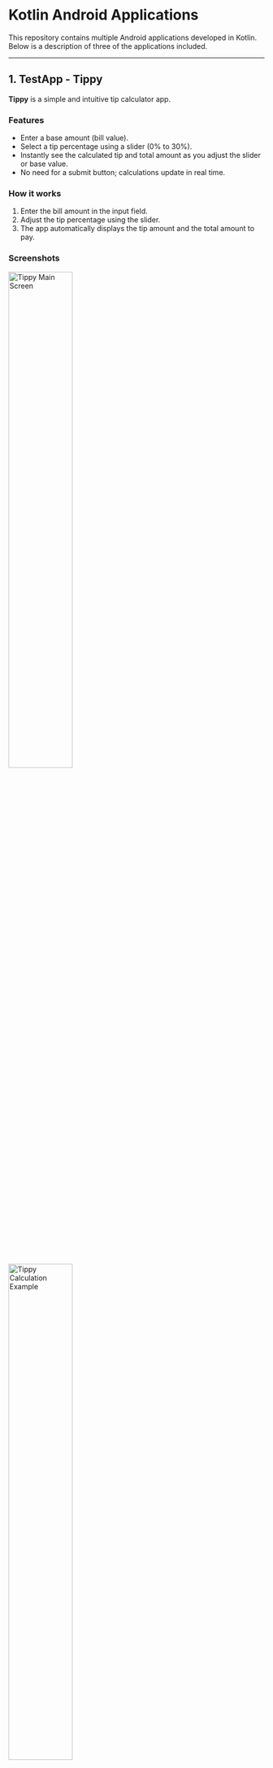 # Kotlin Android Applications

This repository contains multiple Android applications developed in Kotlin. Below is a description of three of the applications included.

---

## 1. TestApp - Tippy

**Tippy** is a simple and intuitive tip calculator app.

### Features

- Enter a base amount (bill value).
- Select a tip percentage using a slider (0% to 30%).
- Instantly see the calculated tip and total amount as you adjust the slider or base value.
- No need for a submit button; calculations update in real time.

### How it works

1. Enter the bill amount in the input field.
2. Adjust the tip percentage using the slider.
3. The app automatically displays the tip amount and the total amount to pay.

### Screenshots

<img src="screenshots/tippy_main.png" alt="Tippy Main Screen" width="50%" />
<img src="screenshots/tippy_calculation.png" alt="Tippy Calculation Example" width="50%" />

---

## 2. RegisterLogin

**RegisterLogin** is a basic user registration and login demo app.

### Features

- Register new users with a username and password.
- Login with registered credentials.
- User data is stored locally using SharedPreferences.
- Includes options to clear all users and debug view for stored users.

### Screenshots

<img src="screenshots/registerlogin_register.png" alt="Register Screen" width="50%" />

---

## 3. InventoryManagement

**InventoryManagement** is an inventory tracking app.

### Features

- Add, update, and delete inventory items.
- Each item has a name, quantity, and price.
- Data is managed via integration with a Google Apps Script backend.
- User-friendly dialogs for editing and saving inventory details.

### Screenshots

<img src="screenshots/inventory_list.png" alt="Inventory List" width="50%" />
<img src="screenshots/inventory_edit.png" alt="Edit Item Dialog" width="50%" />
<img src="screenshots/inventory_add.png" alt="Add Item Dialog" width="50%" />

---

## Getting Started

Each application is located in its own directory:

- `TestApp/`
- `RegisterLogin/`
- `InventoryManagement/`

To run an app:

1. Open the desired project folder in Android Studio.
2. Build and run the app on an emulator or physical device.

---
